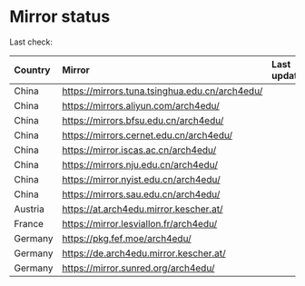 <script src="./time.js"></script>
# Mirror status
Last check: <script type="text/javascript">localize(1725855924.8675947);</script>

|Country|Mirror|Last update|
|:------|:-----|:----------|
|China|https://mirrors.tuna.tsinghua.edu.cn/arch4edu/|<script type="text/javascript">localize(1725821284);</script>|
|China|https://mirrors.aliyun.com/arch4edu/|<script type="text/javascript">localize(1725821284);</script>|
|China|https://mirrors.bfsu.edu.cn/arch4edu/|<script type="text/javascript">localize(1725821284);</script>|
|China|https://mirrors.cernet.edu.cn/arch4edu/|<script type="text/javascript">localize(1725821284);</script>|
|China|https://mirror.iscas.ac.cn/arch4edu/|<script type="text/javascript">localize(1725821284);</script>|
|China|https://mirrors.nju.edu.cn/arch4edu/|<script type="text/javascript">localize(1725777503);</script>|
|China|https://mirror.nyist.edu.cn/arch4edu/|<script type="text/javascript">localize(1725821284);</script>|
|China|https://mirrors.sau.edu.cn/arch4edu/|<script type="text/javascript">localize(1725821284);</script>|
|Austria|https://at.arch4edu.mirror.kescher.at/|<script type="text/javascript">localize(1725821284);</script>|
|France|https://mirror.lesviallon.fr/arch4edu/|<script type="text/javascript">localize(1725821284);</script>|
|Germany|https://pkg.fef.moe/arch4edu/|<script type="text/javascript">localize(1725821284);</script>|
|Germany|https://de.arch4edu.mirror.kescher.at/|<script type="text/javascript">localize(1725821284);</script>|
|Germany|https://mirror.sunred.org/arch4edu/|<script type="text/javascript">localize(1725821284);</script>|

<script src="./tablefilter/tablefilter.js"></script>
<script src="./table.js"></script>
